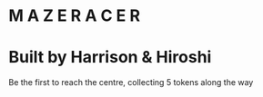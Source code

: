 # M A Z E   R A C E R

# Built by Harrison & Hiroshi

Be the first to reach the centre, collecting 5 tokens along the way

